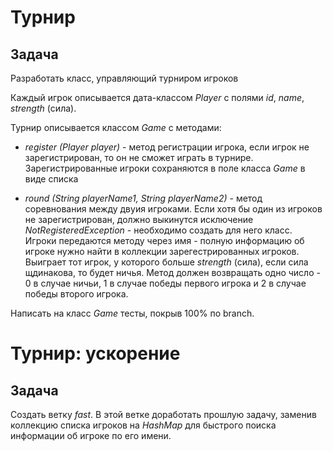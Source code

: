# Турнир

## Задача
Разработать класс, управляющий турниром игроков

Каждый игрок описывается дата-классом *Player* c полями *id*, *name*, *strength* (сила).

Турнир описывается классом *Game* с методами:

- *register (Player player)* - метод регистрации игрока, если игрок не зарегистрирован, то он не сможет играть в турнире.
Зарегистрированные игроки сохраняются в поле класса *Game* в виде списка

- *round (String playerName1, String playerName2)* - метод соревнования между двуия игроками.
Если хотя бы один из игроков не зарегистрирован, должно выкинутся исключение *NotRegisteredException* - необходимо создать для него класс.
Игроки передаются методу через имя - полную информацию об игроке нужно найти в коллекции зарегестрированных игроков.
Выиграет тот игрок, у которого больше *strength* (сила), если сила щдинакова, то будет ничья.
Метод должен возвращать одно число - 0 в случае ничьи, 
1 в случае победы первого игрока и 2 в случае победы второго игрока.

Написать на класс *Game* тесты, покрыв 100% по branch.


# Турнир: ускорение

## Задача
Создать ветку *fast*. В этой ветке доработать прошлую задачу, 
заменив коллекцию списка игроков на *HashMap* для быстрого поиска
информации об игроке по его имени.

